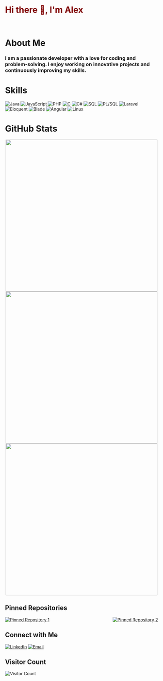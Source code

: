 <div>
  <h1 style="color:#800000;">Hi there 👋, I'm Alex</h1>
</div>
<br>
<div>
  <h1>About Me</h1>
  <h3>I am a passionate developer with a love for coding and problem-solving. I enjoy working on innovative projects and continuously improving my skills.</h3>
</div>

# Skills
![Java](https://img.shields.io/badge/Java-ED8B00?style=for-the-badge&logo=java&logoColor=white)
![JavaScript](https://img.shields.io/badge/JavaScript-F7DF1E?style=for-the-badge&logo=javascript&logoColor=black)
![PHP](https://img.shields.io/badge/PHP-777BB4?style=for-the-badge&logo=php&logoColor=white)
![C](https://img.shields.io/badge/C-A8B9CC?style=for-the-badge&logo=c&logoColor=white)
![C#](https://img.shields.io/badge/C%23-239120?style=for-the-badge&logo=c-sharp&logoColor=white)
![SQL](https://img.shields.io/badge/SQL-4479A1?style=for-the-badge&logo=sql&logoColor=white)
![PL/SQL](https://img.shields.io/badge/PL%2FSQL-336791?style=for-the-badge&logo=oracle&logoColor=white)
![Laravel](https://img.shields.io/badge/Laravel-FF2D20?style=for-the-badge&logo=laravel&logoColor=white)
![Eloquent](https://img.shields.io/badge/Eloquent-FF2D20?style=for-the-badge&logo=laravel&logoColor=white)
![Blade](https://img.shields.io/badge/Blade-FF2D20?style=for-the-badge&logo=laravel&logoColor=white)
![Angular](https://img.shields.io/badge/Angular-DD0031?style=for-the-badge&logo=angular&logoColor=white)
![Linux](https://img.shields.io/badge/Linux-FCC624?style=for-the-badge&logo=linux&logoColor=black)

<h1>GitHub Stats</h1>
<div align="center">
  <img width="500" src="https://github-readme-stats.vercel.app/api?username=AlexRuizRio&theme=radical&show_icons=true&hide_border=true&count_private=true" />
  <br>
  <img width="500" src="https://github-readme-streak-stats.herokuapp.com/?user=AlexRuizRio&theme=radical&hide_border=true" />
  <br>
  <img width="500" src="https://github-readme-stats.vercel.app/api/top-langs/?username=AlexRuizRio&theme=radical&show_icons=true&hide_border=true&layout=compact" />
</div>

## Pinned Repositories
<div style="display: flex; justify-content: space-between;">
  <a href="https://github.com/AlexRuizRio/EcommerceConBlog" style="margin-right: 10px;">
    <img src="https://github-readme-stats.vercel.app/api/pin/?username=AlexRuizRio&repo=EcommerceConBlog&theme=radical" alt="Pinned Repository 1">
  </a>
  <a href="https://github.com/AlexRuizRio/libft" style="margin-left: 10px;">
    <img src="https://github-readme-stats.vercel.app/api/pin/?username=AlexRuizRio&repo=libft&theme=radical" alt="Pinned Repository 2">
  </a>
</div>




## Connect with Me
[![LinkedIn](https://img.shields.io/badge/LinkedIn-blue?style=flat&logo=linkedin&logoColor=white)](https://www.linkedin.com/in/alejandro-ruiz-del-rio-082bba146)
[![Email](https://img.shields.io/badge/Email-D14836?style=flat&logo=gmail&logoColor=white)](mailto:alejandro.ruizrio@gmail.com)

## Visitor Count
![Visitor Count](https://komarev.com/ghpvc/?username=AlexRuizRio&color=red)
